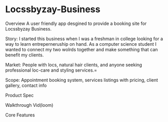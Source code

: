 # Locssbyzay-Business

Overview
A user friendly app desgined to provide a booking site for Locssbyzay Business. 

Story: I started this business when I was a freshman in college looking for a way to learn entreperneruship on hand. As a computer science student I wanted to connect my two wolrds together and make something that can benefit my clients.

Market: People with locs, natural hair clients, and anyone seeking professional loc-care and styling services.=

Scope: Appointment booking system, services listings with pricing, client gallery, contact info

Product Spec

Walkthrough Vid(loom)

Core Features

